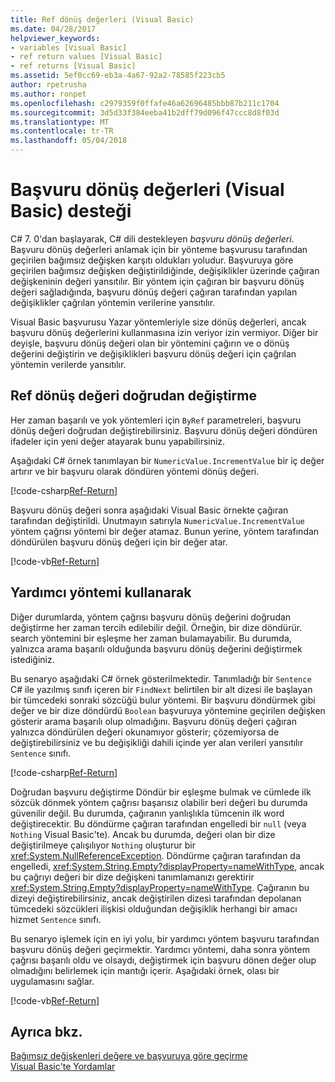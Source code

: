 ```yaml
---
title: Ref dönüş değerleri (Visual Basic)
ms.date: 04/28/2017
helpviewer_keywords:
- variables [Visual Basic]
- ref return values [Visual Basic]
- ref returns [Visual Basic]
ms.assetid: 5ef0cc69-eb3a-4a67-92a2-78585f223cb5
author: rpetrusha
ms.author: ronpet
ms.openlocfilehash: c2979359f0ffafe46a62696485bbb87b211c1704
ms.sourcegitcommit: 3d5d33f384eeba41b2dff79d096f47ccc8d8f03d
ms.translationtype: MT
ms.contentlocale: tr-TR
ms.lasthandoff: 05/04/2018
---
```

# <a name="support-for-reference-return-values-visual-basic"></a>Başvuru dönüş değerleri (Visual Basic) desteği

C# 7. 0'dan başlayarak, C# dili destekleyen *başvuru dönüş değerleri*. Başvuru dönüş değerleri anlamak için bir yönteme başvurusu tarafından geçirilen bağımsız değişken karşıtı oldukları yoludur. Başvuruya göre geçirilen bağımsız değişken değiştirildiğinde, değişiklikler üzerinde çağıran değişkeninin değeri yansıtılır. Bir yöntem için çağıran bir başvuru dönüş değeri sağladığında, başvuru dönüş değeri çağıran tarafından yapılan değişiklikler çağrılan yöntemin verilerine yansıtılır.

Visual Basic başvurusu Yazar yöntemleriyle size dönüş değerleri, ancak başvuru dönüş değerlerini kullanmasına izin veriyor izin vermiyor. Diğer bir deyişle, başvuru dönüş değeri olan bir yöntemini çağırın ve o dönüş değerini değiştirin ve değişiklikleri başvuru dönüş değeri için çağrılan yöntemin verilerde yansıtılır.

## <a name="modifying-the-ref-return-value-directly"></a>Ref dönüş değeri doğrudan değiştirme

Her zaman başarılı ve yok yöntemleri için `ByRef` parametreleri, başvuru dönüş değeri doğrudan değiştirebilirsiniz. Başvuru dönüş değeri döndüren ifadeler için yeni değer atayarak bunu yapabilirsiniz. 

Aşağıdaki C# örnek tanımlayan bir `NumericValue.IncrementValue` bir iç değer artırır ve bir başvuru olarak döndüren yöntemi dönüş değeri. 

[!code-csharp[Ref-Return](../../../../../samples/snippets/visualbasic/programming-guide/language-features/procedures/ref-returns1.cs)]

Başvuru dönüş değeri sonra aşağıdaki Visual Basic örnekte çağıran tarafından değiştirildi. Unutmayın satırıyla `NumericValue.IncrementValue` yöntem çağrısı yöntemi bir değer atamaz. Bunun yerine, yöntem tarafından döndürülen başvuru dönüş değeri için bir değer atar.

[!code-vb[Ref-Return](../../../../../samples/snippets/visualbasic/programming-guide/language-features/procedures/use-ref-returns1.vb)]

## <a name="using-a-helper-method"></a>Yardımcı yöntemi kullanarak

Diğer durumlarda, yöntem çağrısı başvuru dönüş değerini doğrudan değiştirme her zaman tercih edilebilir değil. Örneğin, bir dize döndürür. search yöntemini bir eşleşme her zaman bulamayabilir. Bu durumda, yalnızca arama başarılı olduğunda başvuru dönüş değerini değiştirmek istediğiniz.

Bu senaryo aşağıdaki C# örnek gösterilmektedir. Tanımladığı bir `Sentence` C# ile yazılmış sınıfı içeren bir `FindNext` belirtilen bir alt dizesi ile başlayan bir tümcedeki sonraki sözcüğü bulur yöntemi. Bir başvuru döndürmek gibi değer ve bir dize döndürdü `Boolean` başvuruya yöntemine geçirilen değişken gösterir arama başarılı olup olmadığını. Başvuru dönüş değeri çağıran yalnızca döndürülen değeri okunamıyor gösterir; çözemiyorsa de değiştirebilirsiniz ve bu değişikliği dahili içinde yer alan verileri yansıtılır `Sentence` sınıfı.

[!code-csharp[Ref-Return](../../../../../samples/snippets/visualbasic/getting-started/ref-returns.cs)]

Doğrudan başvuru değiştirme Döndür bir eşleşme bulmak ve cümlede ilk sözcük dönmek yöntem çağrısı başarısız olabilir beri değeri bu durumda güvenilir değil. Bu durumda, çağıranın yanlışlıkla tümcenin ilk word değiştirecektir. Bu döndürme çağıran tarafından engelledi bir `null` (veya `Nothing` Visual Basic'te). Ancak bu durumda, değeri olan bir dize değiştirilmeye çalışılıyor `Nothing` oluşturur bir <xref:System.NullReferenceException>. Döndürme çağıran tarafından da engelledi, <xref:System.String.Empty?displayProperty=nameWithType>, ancak bu çağrıyı değeri bir dize değişkeni tanımlamanızı gerektirir <xref:System.String.Empty?displayProperty=nameWithType>. Çağıranın bu dizeyi değiştirebilirsiniz, ancak değiştirilen dizesi tarafından depolanan tümcedeki sözcükleri ilişkisi olduğundan değişiklik herhangi bir amacı hizmet `Sentence` sınıfı.

Bu senaryo işlemek için en iyi yolu, bir yardımcı yöntem başvuru tarafından başvuru dönüş değeri geçirmektir. Yardımcı yöntemi, daha sonra yöntem çağrısı başarılı oldu ve olsaydı, değiştirmek için başvuru dönen değer olup olmadığını belirlemek için mantığı içerir. Aşağıdaki örnek, olası bir uygulamasını sağlar.

[!code-vb[Ref-Return](../../../../../samples/snippets/visualbasic/getting-started/ref-return-helper.vb#1)]

## <a name="see-also"></a>Ayrıca bkz.

[Bağımsız değişkenleri değere ve başvuruya göre geçirme](passing-arguments-by-value-and-by-reference.md)   
[Visual Basic'te Yordamlar](index.md)   


